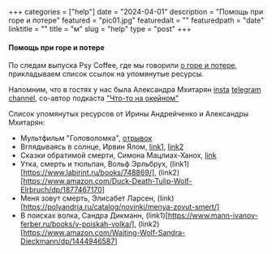 
+++
categories = ["help"]
date = "2024-04-01"
description = "Помощь при горе и потере"
featured = "pic01.jpg"
featuredalt = ""
featuredpath = "date"
linktitle = ""
title = "м"
slug = "help"
type = "post"
+++

#### Помощь при горе и потере

По следам выпуска Psy Coffee, где мы говорили [о горе и потере](https://www.youtube.com/watch?v=DPWAc8se8XA&t=767s), прикладываем список ссылок на упомянутые ресурсы.

Напомним, что в гостях у нас была Александра Мхитарян [insta](https://www.instagram.com/im.ok.you.are.ok/) [telegram channel](https://t.me/iamokyouok), со-автор подкаста ["Что-то на окейном"](https://podcasts.apple.com/ru/podcast/%D1%87%D1%82%D0%BE-%D1%82%D0%BE-%D0%BD%D0%B0-%D0%BE%D0%BA%D0%B5%D0%B9%D0%BD%D0%BE%D0%BC/id1718119225)

Список упомянутых ресурсов от Ирины Андрейченко и Александры Мхитарян:
- Мультфильм "Головоломка", [отрывок](https://youtu.be/2YaTfmwBJas?si=bxRKkRf3mNqhrHqr)
- Вглядываясь в солнце, Ирвин Ялом, [link1](https://www.labirint.ru/books/508475/), [link2](https://www.amazon.de/-/en/Irvin-D-Yalom/dp/0470401818)
- Сказки обратимой смерти, Симона Мацлиах-Ханох, [link](https://www.labirint.ru/books/463167/)
- Утка, смерть и тюльпан, Вольф Эрльбрух, (link1)[https://www.labirint.ru/books/748869/], (link2)[https://www.amazon.com/Duck-Death-Tulip-Wolf-Elrbruch/dp/1877467170]
- Меня зовут смерть, Элисабет Ларсен, (link)[https://polyandria.ru/catalog/novinki/menya-zovut-smert/]
- В поисках волка, Сандра Дикманн, (link1)[https://www.mann-ivanov-ferber.ru/books/v-poiskah-volka/], (link2)[https://www.amazon.com/Waiting-Wolf-Sandra-Dieckmann/dp/1444946587]
